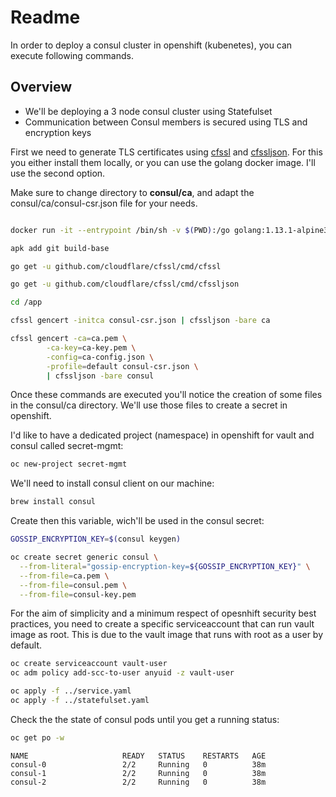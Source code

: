 # Readme

In order to deploy a consul cluster in openshift (kubenetes), you can execute following commands.

## Overview

- We'll be deploying a 3 node consul cluster using Statefulset
- Communication between Consul members is secured using TLS and encryption keys

First we need to generate TLS certificates using [cfssl](https://pkg.cfssl.org/) and [cfssljson](https://pkg.cfssl.org/). For this you either install them locally, or you can use the golang docker image. I'll use the second option.

Make sure to change directory to **consul/ca**, and adapt the consul/ca/consul-csr.json file for your needs.

```bash

docker run -it --entrypoint /bin/sh -v $(PWD):/go golang:1.13.1-alpine3.10

apk add git build-base

go get -u github.com/cloudflare/cfssl/cmd/cfssl

go get -u github.com/cloudflare/cfssl/cmd/cfssljson

cd /app

cfssl gencert -initca consul-csr.json | cfssljson -bare ca

cfssl gencert -ca=ca.pem \
        -ca-key=ca-key.pem \
        -config=ca-config.json \
        -profile=default consul-csr.json \
        | cfssljson -bare consul

```

Once these commands are executed you'll notice the creation of some files in the consul/ca directory. We'll use those files to create a secret in openshift.

I'd like to have a dedicated project (namespace) in openshift for vault and consul called secret-mgmt:

```bash
oc new-project secret-mgmt
```

We'll need to install consul client on our machine:

```bash
brew install consul
```

Create then this variable, wich'll be used in the consul secret:

```bash
GOSSIP_ENCRYPTION_KEY=$(consul keygen)

oc create secret generic consul \
  --from-literal="gossip-encryption-key=${GOSSIP_ENCRYPTION_KEY}" \
  --from-file=ca.pem \
  --from-file=consul.pem \
  --from-file=consul-key.pem
```

For the aim of simplicity and a minimum respect of opesnhift security best practices, you need to create a specific serviceaccount that can run vault image as root. This is due to the vault image that runs with root as a user by default.

```bash
oc create serviceaccount vault-user
oc adm policy add-scc-to-user anyuid -z vault-user

oc apply -f ../service.yaml
oc apply -f ../statefulset.yaml

```

Check the the state of consul pods until you get a running status:

```bash
oc get po -w
```

```text
NAME                     READY   STATUS    RESTARTS   AGE
consul-0                 2/2     Running   0          38m
consul-1                 2/2     Running   0          38m
consul-2                 2/2     Running   0          38m
```
